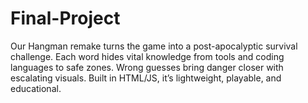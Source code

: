 # Final-Project
Our Hangman remake turns the game into a post-apocalyptic survival challenge. Each word hides vital knowledge from tools and coding languages to safe zones. Wrong guesses bring danger closer with escalating visuals. Built in HTML/JS, it’s lightweight, playable, and educational.
